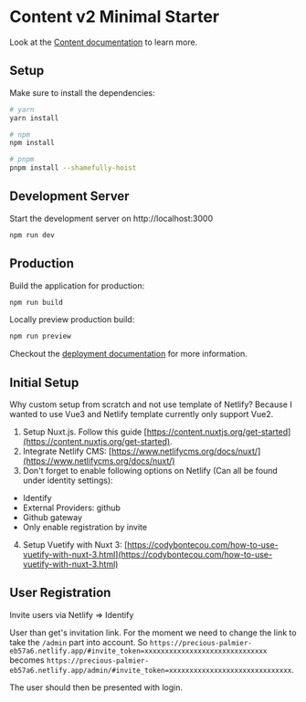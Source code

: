 # Content v2 Minimal Starter

Look at the [Content documentation](https://content-v2.nuxtjs.org/) to learn more.

## Setup

Make sure to install the dependencies:

```bash
# yarn
yarn install

# npm
npm install

# pnpm
pnpm install --shamefully-hoist
```

## Development Server

Start the development server on http://localhost:3000

```bash
npm run dev
```

## Production

Build the application for production:

```bash
npm run build
```

Locally preview production build:

```bash
npm run preview
```

Checkout the [deployment documentation](https://v3.nuxtjs.org/docs/deployment) for more information.

## Initial Setup

Why custom setup from scratch and not use template of Netlify? Because I wanted to use Vue3 and Netlify template currently only support Vue2.

1. Setup Nuxt.js. Follow this guide [https://content.nuxtjs.org/get-started](https://content.nuxtjs.org/get-started).
2. Integrate Netlify CMS: [https://www.netlifycms.org/docs/nuxt/](https://www.netlifycms.org/docs/nuxt/)
3. Don't forget to enable following options on Netlify (Can all be found under identity settings):
 * Identify
 * External Providers: github
 * Github gateway
 * Only enable registration by invite
4. Setup Vuetify with Nuxt 3: [https://codybontecou.com/how-to-use-vuetify-with-nuxt-3.html](https://codybontecou.com/how-to-use-vuetify-with-nuxt-3.html)

## User Registration

Invite users via Netlify => Identify

User than get's invitation link. For the moment we need to change the link to take the `/admin` part into account. So `https://precious-palmier-eb57a6.netlify.app/#invite_token=xxxxxxxxxxxxxxxxxxxxxxxxxxxxxx` becomes `https://precious-palmier-eb57a6.netlify.app/admin/#invite_token=xxxxxxxxxxxxxxxxxxxxxxxxxxxxxx`.

The user should then be presented with login.